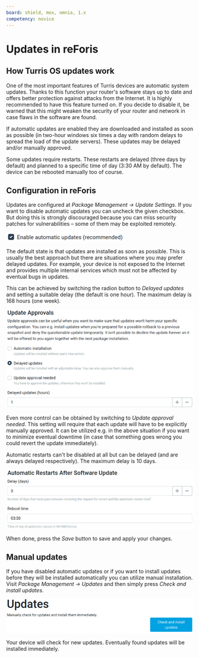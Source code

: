 ```yaml
---
board: shield, mox, omnia, 1.x
competency: novice
---
```

# Updates in reForis

## How Turris OS updates work

One of the most important features of Turris devices are automatic system
updates. Thanks to this function your router's software stays up to date
and offers better protection against attacks from the Internet. It is highly
recommended to have this feature turned on. If you decide to disable it,
be warned that this might weaken the security of your router and network
in case flaws in the software are found.

If automatic updates are enabled they are downloaded and installed as
soon as possible (in two-hour windows six times a day with random delays
to spread the load of the update servers). These updates may be delayed
and/or manually approved.

Some updates require restarts. These restarts are delayed (three days by
default) and planned to a specific time of day (3:30 AM by default).
The device can be rebooted manually too of course.

## Configuration in reForis

Updates are configured at _Package Management -> Update Settings_. If you
want to disable automatic updates you can uncheck the given checkbox.
But doing this is strongly discouraged because you can miss security
patches for vulnerabilities – some of them may be exploited remotely.

![Enable automatic updates](enable.png)

The default state is that updates are installed as soon as possible.
This is usually the best approach but there are situations where
you may prefer delayed updates. For example, your device is not
exposed to the Internet and provides multiple internal services which
must not be affected by eventual bugs in updates.

This can be achieved by switching the radion button to _Delayed
updates_ and setting a suitable delay (the default is one hour).
The maximum delay is 168 hours (one week).

![Delayed updates](delayed.png)

Even more control can be obtained by switching to _Update approval needed_.
This setting will require that each update will have to be explicitly
manually approved. It can be utilized e.g. in the above situation if you want
to minimize eventual downtime (in case that something goes wrong you could
revert the update immediately).

Automatic restarts can't be disabled at all but can be delayed (and are
always delayed respectively). The maximum delay is 10 days.

![Automatic restarts](restart.png)

When done, press the _Save_ button to save and apply your changes.

## Manual updates

If you have disabled automatic updates or if you want to install updates
before they will be installed automatically you can utilize manual
installation. Visit _Package Management -> Updates_ and then simply
press _Check and install updates_.

![Manual installation of updates](manual.png)

Your device will check for new updates. Eventually found updates will
be installed immediately.
